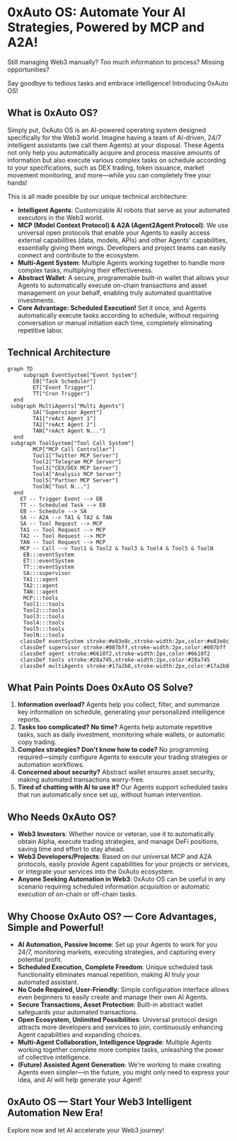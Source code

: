 # 0xAuto OS: Automate Your AI Strategies, Powered by MCP and A2A!

Still managing Web3 manually? Too much information to process? Missing opportunities?

Say goodbye to tedious tasks and embrace intelligence! Introducing 0xAuto OS!

## What is 0xAuto OS?

Simply put, 0xAuto OS is an AI-powered operating system designed specifically for the Web3 world. Imagine having a team of AI-driven, 24/7 intelligent assistants (we call them Agents) at your disposal. These Agents not only help you automatically acquire and process massive amounts of information but also execute various complex tasks on schedule according to your specifications, such as DEX trading, token issuance, market movement monitoring, and more—while you can completely free your hands!

This is all made possible by our unique technical architecture:

- **Intelligent Agents**: Customizable AI robots that serve as your automated executors in the Web3 world.
- **MCP (Model Context Protocol) & A2A (Agent2Agent Protocol)**: We use universal open protocols that enable your Agents to easily access external capabilities (data, models, APIs) and other Agents' capabilities, essentially giving them wings. Developers and project teams can easily connect and contribute to the ecosystem.
- **Multi-Agent System**: Multiple Agents working together to handle more complex tasks, multiplying their effectiveness.
- **Abstract Wallet**: A secure, programmable built-in wallet that allows your Agents to automatically execute on-chain transactions and asset management on your behalf, enabling truly automated quantitative investments.
- **Core Advantage: Scheduled Execution!** Set it once, and Agents automatically execute tasks according to schedule, without requiring conversation or manual initiation each time, completely eliminating repetitive labor.

## Technical Architecture

```mermaid
graph TD
     subgraph EventSystem["Event System"]
        EB["Task Scheduler"]
        ET["Event Trigger"]
        TT["Cron Trigger"]
  end
 subgraph MultiAgents["Multi Agents"]
        SA["Supervisor Agent"]
        TA1["reAct Agent 1"]
        TA2["reAct Agent 2"]
        TAN["reAct Agent N..."]
  end
 subgraph ToolSystem["Tool Call System"]
        MCP["MCP Call Controller"]
        Tool1["Twitter MCP Server"]
        Tool2["Telegram MCP Server"]
        Tool3["CEX/DEX MCP Server"]
        Tool4["Analysis MCP Server"]
        Tool5["Partner MCP Server"]
        ToolN["Tool N..."]
  end
    ET -- Trigger Event --> EB
    TT -- Scheduled Task --> EB
    EB -- Schedule --> SA
    SA -- A2A --> TA1 & TA2 & TAN
    SA -- Tool Request --> MCP
    TA1 -- Tool Request --> MCP
    TA2 -- Tool Request --> MCP
    TAN -- Tool Request --> MCP
    MCP -- Call --> Tool1 & Tool2 & Tool3 & Tool4 & Tool5 & ToolN
     EB:::eventSystem
     ET:::eventSystem
     TT:::eventSystem
     SA:::supervisor
     TA1:::agent
     TA2:::agent
     TAN:::agent
     MCP:::tools
     Tool1:::tools
     Tool2:::tools
     Tool3:::tools
     Tool4:::tools
     Tool5:::tools
     ToolN:::tools
    classDef eventSystem stroke:#e83e8c,stroke-width:2px,color:#e83e8c
    classDef supervisor stroke:#007bff,stroke-width:2px,color:#007bff
    classDef agent stroke:#6610f2,stroke-width:2px,color:#6610f2
    classDef tools stroke:#28a745,stroke-width:2px,color:#28a745
    classDef multiAgents stroke:#17a2b8,stroke-width:2px,color:#17a2b8
```

## What Pain Points Does 0xAuto OS Solve?

1. **Information overload?** Agents help you collect, filter, and summarize key information on schedule, generating your personalized intelligence reports.
2. **Tasks too complicated? No time?** Agents help automate repetitive tasks, such as daily investment, monitoring whale wallets, or automatic copy trading.
3. **Complex strategies? Don't know how to code?** No programming required—simply configure Agents to execute your trading strategies or automation workflows.
4. **Concerned about security?** Abstract wallet ensures asset security, making automated transactions worry-free.
5. **Tired of chatting with AI to use it?** Our Agents support scheduled tasks that run automatically once set up, without human intervention.

## Who Needs 0xAuto OS?

- **Web3 Investors**: Whether novice or veteran, use it to automatically obtain Alpha, execute trading strategies, and manage DeFi positions, saving time and effort to stay ahead.
- **Web3 Developers/Projects**: Based on our universal MCP and A2A protocols, easily provide Agent capabilities for your projects or services, or integrate your services into the 0xAuto ecosystem.
- **Anyone Seeking Automation in Web3**: 0xAuto OS can be useful in any scenario requiring scheduled information acquisition or automatic execution of on-chain or off-chain tasks.

## Why Choose 0xAuto OS? — Core Advantages, Simple and Powerful!

- **AI Automation, Passive Income**: Set up your Agents to work for you 24/7, monitoring markets, executing strategies, and capturing every potential profit.
- **Scheduled Execution, Complete Freedom**: Unique scheduled task functionality eliminates manual repetition, making AI truly your automated assistant.
- **No Code Required, User-Friendly**: Simple configuration interface allows even beginners to easily create and manage their own AI Agents.
- **Secure Transactions, Asset Protection**: Built-in abstract wallet safeguards your automated transactions.
- **Open Ecosystem, Unlimited Possibilities**: Universal protocol design attracts more developers and services to join, continuously enhancing Agent capabilities and expanding choices.
- **Multi-Agent Collaboration, Intelligence Upgrade**: Multiple Agents working together complete more complex tasks, unleashing the power of collective intelligence.
- **(Future) Assisted Agent Generation**: We're working to make creating Agents even simpler—in the future, you might only need to express your idea, and AI will help generate your Agent!

## 0xAuto OS — Start Your Web3 Intelligent Automation New Era!

Explore now and let AI accelerate your Web3 journey!